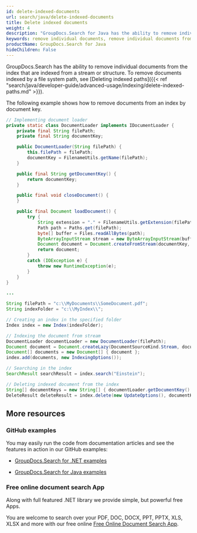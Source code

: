 ```yaml
---
id: delete-indexed-documents
url: search/java/delete-indexed-documents
title: Delete indexed documents
weight: 4
description: "GroupDocs.Search for Java has the ability to remove individual documents from the index that are indexed from a stream or structure."
keywords: remove individual documents, remove individual documents from the index
productName: GroupDocs.Search for Java
hideChildren: False
---
```

GroupDocs.Search has the ability to remove individual documents from the index that are indexed from a stream or structure. To remove documents indexed by a file system path, see [Deleting indexed paths]({{< ref "search/java/developer-guide/advanced-usage/indexing/delete-indexed-paths.md" >}}).

The following example shows how to remove documents from an index by document key.



```java
// Implementing document loader
private static class DocumentLoader implements IDocumentLoader {
    private final String filePath;
    private final String documentKey;

    public DocumentLoader(String filePath) {
        this.filePath = filePath;
        documentKey = FilenameUtils.getName(filePath);
    }

    public final String getDocumentKey() {
        return documentKey;
    }

    public final void closeDocument() {
    }

    public final Document loadDocument() {
        try {
            String extension = "." + FilenameUtils.getExtension(filePath);
            Path path = Paths.get(filePath);
            byte[] buffer = Files.readAllBytes(path);
            ByteArrayInputStream stream = new ByteArrayInputStream(buffer);
            Document document = Document.createFromStream(documentKey, new Date(System.currentTimeMillis()), extension, stream);
            return document;
        }
        catch (IOException e) {
            throw new RuntimeException(e);
        }
    }
}

...

String filePath = "c:\\MyDocuments\\SomeDocument.pdf";
String indexFolder = "c:\\MyIndex\\";

// Creating an index in the specified folder
Index index = new Index(indexFolder);

// Indexing the document from stream
DocumentLoader documentLoader = new DocumentLoader(filePath);
Document document = Document.createLazy(DocumentSourceKind.Stream, documentLoader.getDocumentKey(), documentLoader);
Document[] documents = new Document[] { document };
index.add(documents, new IndexingOptions());

// Searching in the index
SearchResult searchResult = index.search("Einstein");

// Deleting indexed document from the index
String[] documentKeys = new String[] { documentLoader.getDocumentKey() };
DeleteResult deleteResult = index.delete(new UpdateOptions(), documentKeys);
```

## More resources

### GitHub examples

You may easily run the code from documentation articles and see the features in action in our GitHub examples:

*   [GroupDocs.Search for .NET examples](https://github.com/groupdocs-search/GroupDocs.Search-for-.NET)
    
*   [GroupDocs.Search for Java examples](https://github.com/groupdocs-search/GroupDocs.Search-for-Java)
    

### Free online document search App

Along with full featured .NET library we provide simple, but powerful free Apps.

You are welcome to search over your PDF, DOC, DOCX, PPT, PPTX, XLS, XLSX and more with our free online [Free Online Document Search App](https://products.groupdocs.app/search).
